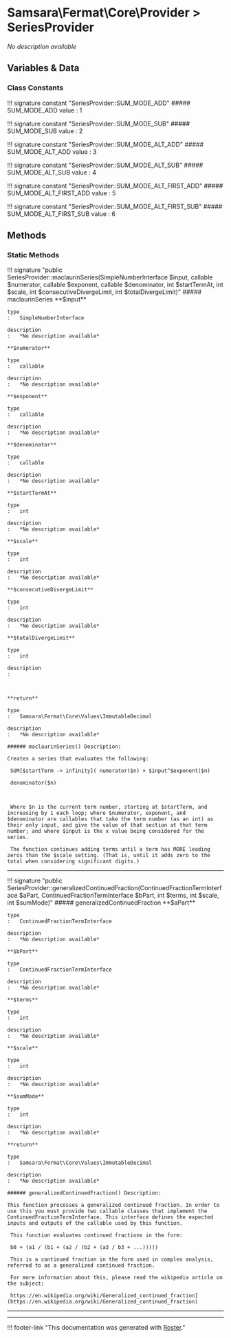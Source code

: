 # Samsara\Fermat\Core\Provider > SeriesProvider

*No description available*


## Variables & Data


### Class Constants

!!! signature constant "SeriesProvider::SUM_MODE_ADD"
    ##### SUM_MODE_ADD
    value
    :   1

!!! signature constant "SeriesProvider::SUM_MODE_SUB"
    ##### SUM_MODE_SUB
    value
    :   2

!!! signature constant "SeriesProvider::SUM_MODE_ALT_ADD"
    ##### SUM_MODE_ALT_ADD
    value
    :   3

!!! signature constant "SeriesProvider::SUM_MODE_ALT_SUB"
    ##### SUM_MODE_ALT_SUB
    value
    :   4

!!! signature constant "SeriesProvider::SUM_MODE_ALT_FIRST_ADD"
    ##### SUM_MODE_ALT_FIRST_ADD
    value
    :   5

!!! signature constant "SeriesProvider::SUM_MODE_ALT_FIRST_SUB"
    ##### SUM_MODE_ALT_FIRST_SUB
    value
    :   6



## Methods


### Static Methods

!!! signature "public SeriesProvider::maclaurinSeries(SimpleNumberInterface $input, callable $numerator, callable $exponent, callable $denominator, int $startTermAt, int $scale, int $consecutiveDivergeLimit, int $totalDivergeLimit)"
    ##### maclaurinSeries
    **$input**

    type
    :   SimpleNumberInterface

    description
    :   *No description available*

    **$numerator**

    type
    :   callable

    description
    :   *No description available*

    **$exponent**

    type
    :   callable

    description
    :   *No description available*

    **$denominator**

    type
    :   callable

    description
    :   *No description available*

    **$startTermAt**

    type
    :   int

    description
    :   *No description available*

    **$scale**

    type
    :   int

    description
    :   *No description available*

    **$consecutiveDivergeLimit**

    type
    :   int

    description
    :   *No description available*

    **$totalDivergeLimit**

    type
    :   int

    description
    :   
    
    

    **return**

    type
    :   Samsara\Fermat\Core\Values\ImmutableDecimal

    description
    :   *No description available*

    ###### maclaurinSeries() Description:

    Creates a series that evaluates the following:
    
     SUM[$startTerm -> infinity]( numerator($n) × $input^$exponent($n)
    
     denominator($n)
    
    
    
     Where $n is the current term number, starting at $startTerm, and increasing by 1 each loop; where $numerator, exponent, and $denominator are callables that take the term number (as an int) as their only input, and give the value of that section at that term number; and where $input is the x value being considered for the series.
    
     The function continues adding terms until a term has MORE leading zeros than the $scale setting. (That is, until it adds zero to the total when considering significant digits.)

---

!!! signature "public SeriesProvider::generalizedContinuedFraction(ContinuedFractionTermInterface $aPart, ContinuedFractionTermInterface $bPart, int $terms, int $scale, int $sumMode)"
    ##### generalizedContinuedFraction
    **$aPart**

    type
    :   ContinuedFractionTermInterface

    description
    :   *No description available*

    **$bPart**

    type
    :   ContinuedFractionTermInterface

    description
    :   *No description available*

    **$terms**

    type
    :   int

    description
    :   *No description available*

    **$scale**

    type
    :   int

    description
    :   *No description available*

    **$sumMode**

    type
    :   int

    description
    :   *No description available*

    **return**

    type
    :   Samsara\Fermat\Core\Values\ImmutableDecimal

    description
    :   *No description available*

    ###### generalizedContinuedFraction() Description:

    This function processes a generalized continued fraction. In order to use this you must provide two callable classes that implement the ContinuedFractionTermInterface. This interface defines the expected inputs and outputs of the callable used by this function.
    
     This function evaluates continued fractions in the form:
    
     b0 + (a1 / (b1 + (a2 / (b2 + (a3 / b3 + ...)))))
    
     This is a continued fraction in the form used in complex analysis, referred to as a generalized continued fraction.
    
     For more information about this, please read the wikipedia article on the subject:
    
     https://en.wikipedia.org/wiki/Generalized_continued_fraction](https://en.wikipedia.org/wiki/Generalized_continued_fraction)

---




---
!!! footer-link "This documentation was generated with [Roster](https://jordanrl.github.io/Roster/)."